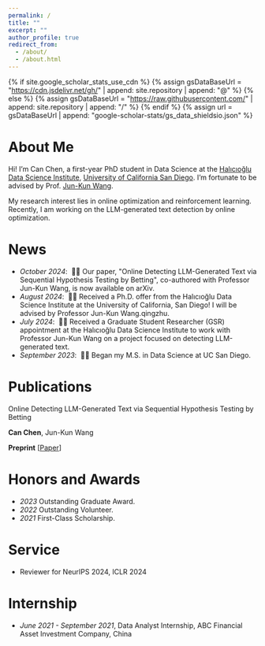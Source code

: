 ```yaml
---
permalink: /
title: ""
excerpt: ""
author_profile: true
redirect_from: 
  - /about/
  - /about.html
---
```


{% if site.google_scholar_stats_use_cdn %}
{% assign gsDataBaseUrl = "https://cdn.jsdelivr.net/gh/" | append: site.repository | append: "@" %}
{% else %}
{% assign gsDataBaseUrl = "https://raw.githubusercontent.com/" | append: site.repository | append: "/" %}
{% endif %}
{% assign url = gsDataBaseUrl | append: "google-scholar-stats/gs_data_shieldsio.json" %}

<span class='anchor' id='about-me'></span>

# About Me

Hi! I’m Can Chen, a first-year PhD student in Data Science at the [Halıcıoğlu Data Science Institute](https://datascience.ucsd.edu), [University of California San Diego](https://www.ucsd.edu/). I’m fortunate to be advised by Prof. [Jun-Kun Wang](https://jimwang123.github.io).

My research interest lies in online optimization and reinforcement learning. Recently, I am working on the LLM-generated text detection by online optimization. 

# News

- *October 2024*: &nbsp;🎉🎉 Our paper, "Online Detecting LLM-Generated Text via Sequential Hypothesis Testing by Betting", co-authored with Professor Jun-Kun Wang, is now available on arXiv. 
- *August 2024*: &nbsp;🎉🎉 Received a Ph.D. offer from the Halıcıoğlu Data Science Institute at the University of California, San Diego! I will be advised by Professor Jun-Kun Wang.qingzhu. 
- *July 2024*: &nbsp;🎉🎉 Received a Graduate Student Researcher (GSR) appointment at the Halıcıoğlu Data Science Institute to work with Professor Jun-Kun Wang on a project focused on detecting LLM-generated text.
- *September 2023*: &nbsp;🎉🎉 Began my M.S. in Data Science at UC San Diego.
  
# Publications 

Online Detecting LLM-Generated Text via Sequential Hypothesis Testing by Betting

**Can Chen**, Jun-Kun Wang

**Preprint** \[[Paper](https://openaccess.thecvf.com/content_cvpr_2016/papers/He_Deep_Residual_Learning_CVPR_2016_paper.pdf)\]


# Honors and Awards
- *2023* Outstanding Graduate Award.
- *2022* Outstanding Volunteer. 
- *2021* First-Class Scholarship. 

# Service
- Reviewer for NeurIPS 2024, ICLR 2024 

# Internship
- *June 2021 - September 2021*, Data Analyst Internship, ABC Financial Asset Investment Company, China

